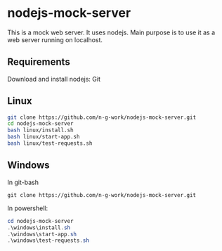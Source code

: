 # nodejs-mock-server

This is a mock web server. It uses nodejs. Main purpose is to use it as a web server running on localhost.

## Requirements

Download and install nodejs: [](https://nodejs.org/en/download/)
Git

## Linux

```bash
git clone https://github.com/n-g-work/nodejs-mock-server.git
cd nodejs-mock-server
bash linux/install.sh
bash linux/start-app.sh
bash linux/test-requests.sh
```

## Windows

In git-bash

```git-bash
git clone https://github.com/n-g-work/nodejs-mock-server.git
```

In powershell:

```powershell
cd nodejs-mock-server
.\windows\install.sh
.\windows\start-app.sh
.\windows\test-requests.sh
```
